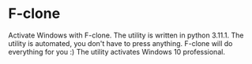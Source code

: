 # F-clone
Activate Windows with F-clone. The utility is written in python 3.11.1. The utility is automated, you don't have to press anything. F-clone will do everything for you :) The utility activates Windows 10 professional.
